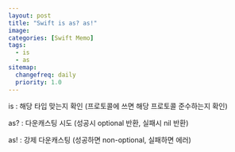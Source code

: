 ```yaml
---
layout: post
title: "Swift is as? as!"
image:
categories: [Swift Memo]
tags: 
  - is
  - as
sitemap:
  changefreq: daily
  priority: 1.0
---
```


is : 해당 타입 맞는지 확인 (프로토콜에 쓰면 해당 프로토콜 준수하는지 확인)

as? : 다운캐스팅 시도 (성공시 optional 반환, 실패시 nil 반환)

as! : 강제 다운캐스팅 (성공하면 non-optional, 실패하면 에러)

